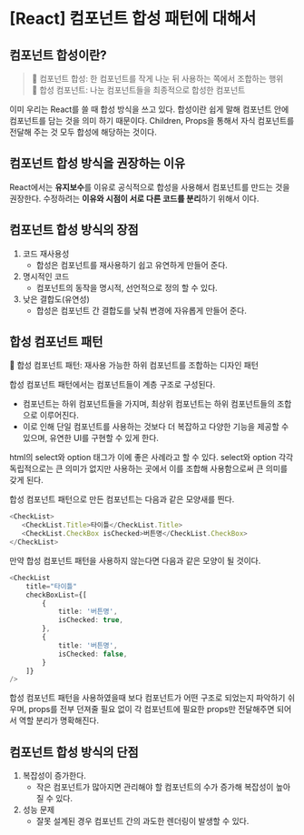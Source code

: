 # [React] 컴포넌트 합성 패턴에 대해서

## 컴포넌트 합성이란?
> 📌 컴포넌트 합성: 한 컴포넌트를 작게 나눈 뒤 사용하는 쪽에서 조합하는 행위  
> 📌 합성 컴포넌트: 나눈 컴포넌트들을 최종적으로 합성한 컴포넌트 

이미 우리는 React를 쓸 때 합성 방식을 쓰고 있다.
합성이란 쉽게 말해 컴포넌트 안에 컴포넌트를 담는 것을 의미 하기 때문이다.
Children, Props을 통해서 자식 컴포넌트를 전달해 주는 것 모두 합성에 해당하는 것이다.

## 컴포넌트 합성 방식을 권장하는 이유
React에서는 **유지보수**를 이유로 공식적으로 합성을 사용해서 컴포넌트를 만드는 것을 권장한다.
수정하려는 **이유와 시점이 서로 다른 코드를 분리**하기 위해서 이다.

## 컴포넌트 합성 방식의 장점
1. 코드 재사용성
    - 합성은 컴포넌트를 재사용하기 쉽고 유연하게 만들어 준다.
2. 명시적인 코드
    - 컴포넌트의 동작을 명시적, 선언적으로 정의 할 수 있다.
3. 낮은 결합도(유연성)
   - 합성은 컴포넌트 간 결합도를 낮춰 변경에 자유롭게 만들어 준다.

## 합성 컴포넌트 패턴
📌 합성 컴포넌트 패턴: 재사용 가능한 하위 컴포넌트를 조합하는 디자인 패턴

합성 컴포넌트 패턴에서는 컴포넌트들이 계층 구조로 구성된다.
- 컴포넌트는 하위 컴포넌트들을 가지며, 최상위 컴포넌트는 하위 컴포넌트들의 조합으로 이루어진다.
- 이로 인해 단일 컴포넌트를 사용하는 것보다 더 복잡하고 다양한 기능을 제공할 수 있으며, 유연한 UI를 구현할 수 있게 한다.

html의 select와 option 태그가 이에 좋은 사례라고 할 수 있다.
select와 option 각각 독립적으로는 큰 의미가 없지만 사용하는 곳에서 이를 조합해 사용함으로써 큰 의미를 갖게 된다.

합성 컴포넌트 패턴으로 만든 컴포넌트는 다음과 같은 모양새를 띈다.
```typescript jsx
<CheckList>
   <CheckList.Title>타이틀</CheckList.Title>
   <CheckList.CheckBox isChecked>버튼명</CheckList.CheckBox>
</CheckList>
```

만약 합성 컴포넌트 패턴을 사용하지 않는다면 다음과 같은 모양이 될 것이다.
```typescript jsx
<CheckList
    title="타이틀"
    checkBoxList={[
        {
            title: '버튼명',
            isChecked: true,
        },
        {
            title: '버튼명',
            isChecked: false,
        }
    ]}
/>
```

합성 컴포넌트 패턴을 사용하였을때 보다 컴포넌트가 어떤 구조로 되었는지 파악하기 쉬우며, props를 전부 던져줄 필요 없이 각 컴포넌트에 필요한 props만 전달해주면 되어서 역할 분리가 명확해진다.

## 컴포넌트 합성 방식의 단점
1. 복잡성이 증가한다.
   - 작은 컴포넌트가 많아지면 관리해야 할 컴포넌트의 수가 증가해 복잡성이 높아질 수 있다.
2. 성능 문제
   - 잘못 설계된 경우 컴포넌트 간의 과도한 렌더링이 발생할 수 있다.








